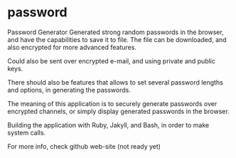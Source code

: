 # password
Password Generator
Generated strong random passwords in the browser, and have the capabilities to save it to file. The file can be downloaded, and also encrypted for more advanced features.

Could also be sent over encrypted e-mail, and using private and public keys.

There should also be features that allows to set several password lengths and options, in generating the passwords.

The meaning of this application is to securely generate passwords over encrypted channels, or simply display generated passwords in the browser.

Building the application with Ruby, Jakyll, and Bash, in order to make system calls.

For more info, check github web-site (not ready yet)
